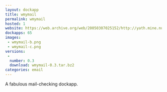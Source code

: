 ```yaml
---
layout: dockapp
title: wmymail
permalink: wmymail
hosted: 1
website: https://web.archive.org/web/20050307025152/http://yath.mine.nu/wmymail/
dockapps: 65
images:
 - wmymail-b.png
 - wmymail-c.png
versions:
 -
  number: 0.3
  download: wmymail-0.3.tar.bz2
categories: email
---
```

A fabulous mail-checking dockapp.
